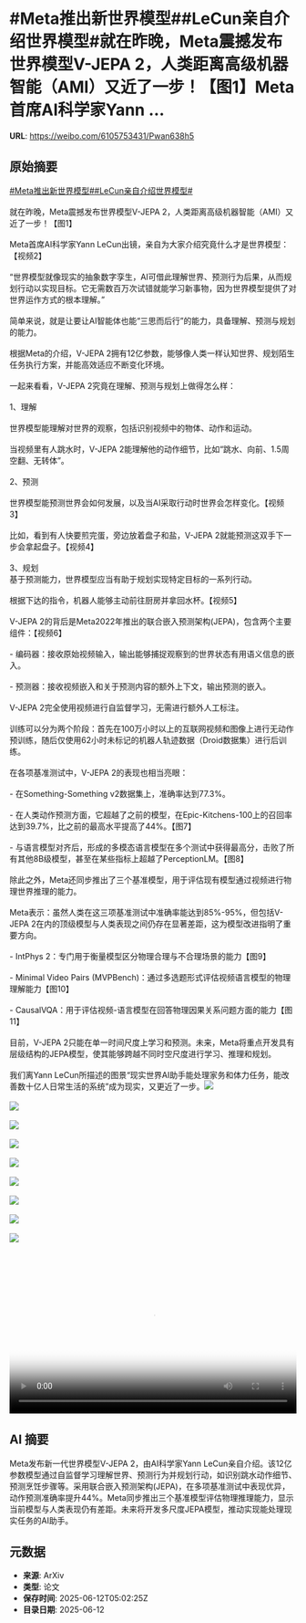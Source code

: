 # #Meta推出新世界模型##LeCun亲自介绍世界模型#就在昨晚，Meta震撼发布世界模型V-JEPA 2，人类距离高级机器智能（AMI）又近了一步！【图1】Meta首席AI科学家Yann ...

**URL**: https://weibo.com/6105753431/Pwan638h5

## 原始摘要

<a href="https://m.weibo.cn/search?containerid=231522type%3D1%26t%3D10%26q%3D%23Meta%E6%8E%A8%E5%87%BA%E6%96%B0%E4%B8%96%E7%95%8C%E6%A8%A1%E5%9E%8B%23&amp;extparam=%23Meta%E6%8E%A8%E5%87%BA%E6%96%B0%E4%B8%96%E7%95%8C%E6%A8%A1%E5%9E%8B%23" data-hide=""><span class="surl-text">#Meta推出新世界模型#</span></a><a href="https://m.weibo.cn/search?containerid=231522type%3D1%26t%3D10%26q%3D%23LeCun%E4%BA%B2%E8%87%AA%E4%BB%8B%E7%BB%8D%E4%B8%96%E7%95%8C%E6%A8%A1%E5%9E%8B%23&amp;extparam=%23LeCun%E4%BA%B2%E8%87%AA%E4%BB%8B%E7%BB%8D%E4%B8%96%E7%95%8C%E6%A8%A1%E5%9E%8B%23" data-hide=""><span class="surl-text">#LeCun亲自介绍世界模型#</span></a><br><br>就在昨晚，Meta震撼发布世界模型V-JEPA 2，人类距离高级机器智能（AMI）又近了一步！【图1】<br><br>Meta首席AI科学家Yann LeCun出镜，亲自为大家介绍究竟什么才是世界模型：【视频2】<br><br>“世界模型就像现实的抽象数字孪生，AI可借此理解世界、预测行为后果，从而规划行动以实现目标。它无需数百万次试错就能学习新事物，因为世界模型提供了对世界运作方式的根本理解。”<br><br>简单来说，就是让要让AI智能体也能“三思而后行”的能力，具备理解、预测与规划的能力。<br><br>根据Meta的介绍，V-JEPA 2拥有12亿参数，能够像人类一样认知世界、规划陌生任务执行方案，并能高效适应不断变化环境。<br><br>一起来看看，V-JEPA 2究竟在理解、预测与规划上做得怎么样：<br><br>1、理解<br><br>世界模型能理解对世界的观察，包括识别视频中的物体、动作和运动。<br><br>当视频里有人跳水时，V-JEPA 2能理解他的动作细节，比如“跳水、向前、1.5周空翻、无转体”。<br><br>2、预测<br><br>世界模型能预测世界会如何发展，以及当AI采取行动时世界会怎样变化。【视频3】<br><br>比如，看到有人快要煎完蛋，旁边放着盘子和盐，V-JEPA 2就能预测这双手下一步会拿起盘子。【视频4】<br><br>3、规划<br>基于预测能力，世界模型应当有助于规划实现特定目标的一系列行动。<br><br>根据下达的指令，机器人能够主动前往厨房并拿回水杯。【视频5】<br><br>V-JEPA 2的背后是Meta2022年推出的联合嵌入预测架构(JEPA)，包含两个主要组件：【视频6】<br><br>- 编码器：接收原始视频输入，输出能够捕捉观察到的世界状态有用语义信息的嵌入。<br><br>- 预测器：接收视频嵌入和关于预测内容的额外上下文，输出预测的嵌入。<br><br>V-JEPA 2完全使用视频进行自监督学习，无需进行额外人工标注。<br><br>训练可以分为两个阶段：首先在100万小时以上的互联网视频和图像上进行无动作预训练，随后仅使用62小时未标记的机器人轨迹数据（Droid数据集）进行后训练。<br><br>在各项基准测试中，V-JEPA 2的表现也相当亮眼：<br><br>- 在Something-Something v2数据集上，准确率达到77.3%。<br><br>- 在人类动作预测方面，它超越了之前的模型，在Epic-Kitchens-100上的召回率达到39.7%，比之前的最高水平提高了44%。【图7】<br><br>- 与语言模型对齐后，形成的多模态语言模型在多个测试中获得最高分，击败了所有其他8B级模型，甚至在某些指标上超越了PerceptionLM。【图8】<br><br>除此之外，Meta还同步推出了三个基准模型，用于评估现有模型通过视频进行物理世界推理的能力。<br><br>Meta表示：虽然人类在这三项基准测试中准确率能达到85%-95%，但包括V-JEPA 2在内的顶级模型与人类表现之间仍存在显著差距，这为模型改进指明了重要方向。<br><br>- IntPhys 2：专门用于衡量模型区分物理合理与不合理场景的能力【图9】<br><br>- Minimal Video Pairs (MVPBench)：通过多选题形式评估视频语言模型的物理理解能力【图10】<br><br>- CausalVQA：用于评估视频-语言模型在回答物理因果关系问题方面的能力【图11】<br><br>目前，V-JEPA 2只能在单一时间尺度上学习和预测。未来，Meta将重点开发具有层级结构的JEPA模型，使其能够跨越不同时空尺度进行学习、推理和规划。<br><br>我们离Yann LeCun所描述的图景“现实世界AI助手能处理家务和体力任务，能改善数十亿人日常生活的系统”成为现实，又更近了一步。<img style="" src="https://tvax3.sinaimg.cn/large/006Fd7o3gy1i2ccmu076jj30yk0zktph.jpg" referrerpolicy="no-referrer"><br><br><img style="" src="https://tvax1.sinaimg.cn/large/006Fd7o3ly1i2ccoylujpj31hc0u0gn6.jpg" referrerpolicy="no-referrer"><br><br><img style="" src="https://tvax3.sinaimg.cn/large/006Fd7o3ly1i2ccoym7hgj30zk0k0mxl.jpg" referrerpolicy="no-referrer"><br><br><img style="" src="https://tvax3.sinaimg.cn/large/006Fd7o3ly1i2ccoyuxl7j30zk0k0aax.jpg" referrerpolicy="no-referrer"><br><br><img style="" src="https://tvax1.sinaimg.cn/large/006Fd7o3ly1i2ccozte9pj30zk0k0jss.jpg" referrerpolicy="no-referrer"><br><br><img style="" src="https://tvax4.sinaimg.cn/large/006Fd7o3gy1i2ccnzqapvg31hc0g47wn.gif" referrerpolicy="no-referrer"><br><br><img style="" src="https://tvax4.sinaimg.cn/large/006Fd7o3gy1i2cco04jprj30x50dptdf.jpg" referrerpolicy="no-referrer"><br><br><img style="" src="https://tvax3.sinaimg.cn/large/006Fd7o3gy1i2cco1w34ij30vb0n5wmx.jpg" referrerpolicy="no-referrer"><br><br><img style="" src="https://tvax4.sinaimg.cn/large/006Fd7o3gy1i2ccok0mtbg30mg06o1l3.gif" referrerpolicy="no-referrer"><br><br><br clear="both"><div style="clear: both"></div><video controls="controls" poster="https://tvax2.sinaimg.cn/orj480/006Fd7o3ly1i2ccoz3xlxj31hc0u0gn6.jpg" style="width: 100%"><source src="https://f.video.weibocdn.com/o0/UXreKy3Flx08oYJJgWas010412016oxI0E010.mp4?label=mp4_720p&amp;template=1280x720.25.0&amp;ori=0&amp;ps=1CwnkDw1GXwCQx&amp;Expires=1749708054&amp;ssig=Xjil7Cd2QL&amp;KID=unistore,video"><source src="https://f.video.weibocdn.com/o0/T9AsEl0Xlx08oYJHW5KU01041200AaSy0E010.mp4?label=mp4_hd&amp;template=852x480.25.0&amp;ori=0&amp;ps=1CwnkDw1GXwCQx&amp;Expires=1749708054&amp;ssig=GOH4okDaeg&amp;KID=unistore,video"><source src="https://f.video.weibocdn.com/o0/1pjg7hVplx08oYJHPsGA01041200nc6z0E010.mp4?label=mp4_ld&amp;template=640x360.25.0&amp;ori=0&amp;ps=1CwnkDw1GXwCQx&amp;Expires=1749708054&amp;ssig=PsVBN6gCOI&amp;KID=unistore,video"><p>视频无法显示，请前往<a href="https://video.weibo.com/show?fid=1034%3A5176662967648315" target="_blank" rel="noopener noreferrer">微博视频</a>观看。</p></video>

## AI 摘要

Meta发布新一代世界模型V-JEPA 2，由AI科学家Yann LeCun亲自介绍。该12亿参数模型通过自监督学习理解世界、预测行为并规划行动，如识别跳水动作细节、预测烹饪步骤等。采用联合嵌入预测架构(JEPA)，在多项基准测试中表现优异，动作预测准确率提升44%。Meta同步推出三个基准模型评估物理推理能力，显示当前模型与人类表现仍有差距。未来将开发多尺度JEPA模型，推动实现能处理现实任务的AI助手。

## 元数据

- **来源**: ArXiv
- **类型**: 论文
- **保存时间**: 2025-06-12T05:02:25Z
- **目录日期**: 2025-06-12
